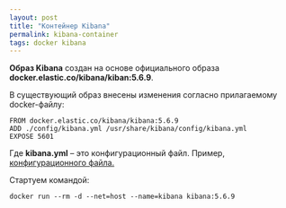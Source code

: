 ```yaml
---
layout: post
title: "Контейнер Kibana"
permalink: kibana-container
tags: docker kibana
---
```

**Образ Kibana** создан на основе официального образа **docker.elastic.co/kibana/kiban:5.6.9**.

В существующий образ внесены изменения согласно прилагаемому docker-файлy:

    FROM docker.elastic.co/kibana/kibana:5.6.9  
    ADD ./config/kibana.yml /usr/share/kibana/config/kibana.yml    
    EXPOSE 5601

Где **kibana.yml** – это конфигурационный файл. Пример, [конфигурационного файла.](https://github.com/OlgaFedorova/dockers/blob/master/kibana/config/kibana.yml)

Стартуем командой:

    docker run --rm -d --net=host --name=kibana kibana:5.6.9
